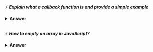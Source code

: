 ##
 ⚡ <i><b>Explain what a callback function is and provide a simple example</b></i>
<details><summary><b>Answer</b></summary>
#### A callback function is a function that is passed to another function as an argument and is executed after some operation has been completed. Below is an example of a simple callback function that logs to the console after some operations have been completed.


```go
const sum = (a, b, callback) => {
    const sum = a + b;
    callback();
}

const a = 5, b = 6;

sum(a, b, function () {
    console.log('summation done!')
})
```
</details>

##
 ⚡ <i><b>How to empty an array in JavaScript?</b></i>
<details><summary><b>Answer</b></summary>
```go

let array = [1,2,3,4,5];
1. array = [];
2. array.length = 0;
3. array.splice(0,array.length);
4. while(arrayList.length) {arrayList.pop();}

```
</details>